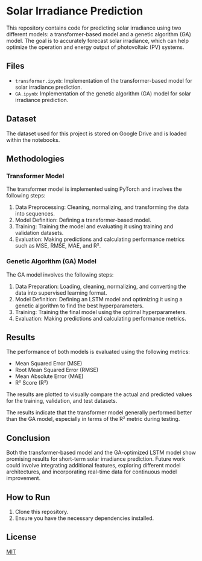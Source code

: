 # Solar Irradiance Prediction

This repository contains code for predicting solar irradiance using two different models: a transformer-based model and a genetic algorithm (GA) model. The goal is to accurately forecast solar irradiance, which can help optimize the operation and energy output of photovoltaic (PV) systems.


## Files

- `transformer.ipynb`: Implementation of the transformer-based model for solar irradiance prediction.
- `GA.ipynb`: Implementation of the genetic algorithm (GA) model for solar irradiance prediction.

## Dataset

The dataset used for this project is stored on Google Drive and is loaded within the notebooks.

## Methodologies

### Transformer Model

The transformer model is implemented using PyTorch and involves the following steps:
1. Data Preprocessing: Cleaning, normalizing, and transforming the data into sequences.
2. Model Definition: Defining a transformer-based model.
3. Training: Training the model and evaluating it using training and validation datasets.
4. Evaluation: Making predictions and calculating performance metrics such as MSE, RMSE, MAE, and R².

### Genetic Algorithm (GA) Model

The GA model involves the following steps:
1. Data Preparation: Loading, cleaning, normalizing, and converting the data into supervised learning format.
2. Model Definition: Defining an LSTM model and optimizing it using a genetic algorithm to find the best hyperparameters.
3. Training: Training the final model using the optimal hyperparameters.
4. Evaluation: Making predictions and calculating performance metrics.

## Results

The performance of both models is evaluated using the following metrics:
- Mean Squared Error (MSE)
- Root Mean Squared Error (RMSE)
- Mean Absolute Error (MAE)
- R² Score (R²)

The results are plotted to visually compare the actual and predicted values for the training, validation, and test datasets.

The results indicate that the transformer model generally performed better than the GA model, especially in terms of the R² metric during testing.


## Conclusion

Both the transformer-based model and the GA-optimized LSTM model show promising results for short-term solar irradiance prediction. Future work could involve integrating additional features, exploring different model architectures, and incorporating real-time data for continuous model improvement.

## How to Run

1. Clone this repository.
2. Ensure you have the necessary dependencies installed.


## License

[MIT](https://choosealicense.com/licenses/mit/)


